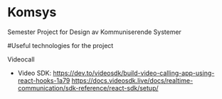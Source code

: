 # Komsys
Semester Project for Design av Kommuniserende Systemer

#Useful technologies for the project

Videocall
- Video SDK: https://dev.to/videosdk/build-video-calling-app-using-react-hooks-1a79 https://docs.videosdk.live/docs/realtime-communication/sdk-reference/react-sdk/setup/
